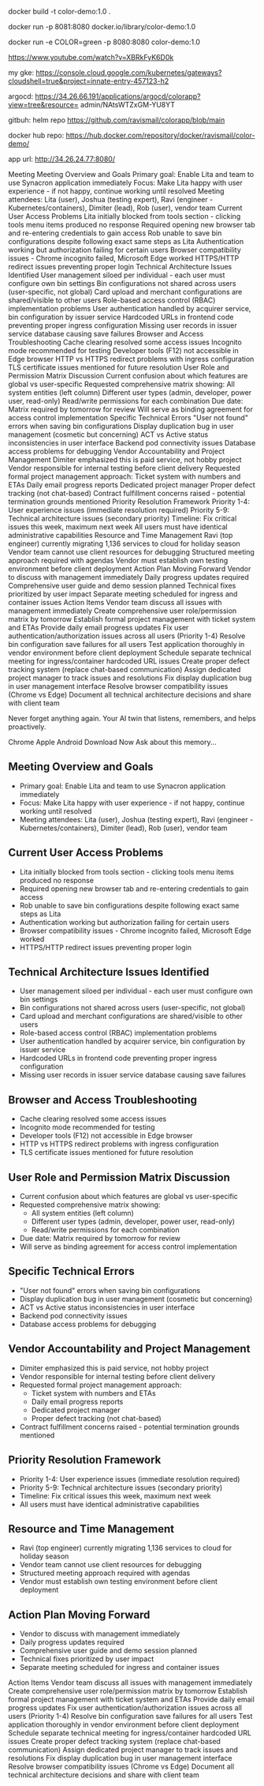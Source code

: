 docker build -t color-demo:1.0 .

docker run -p 8081:8080 docker.io/library/color-demo:1.0

docker run -e COLOR=green -p 8080:8080 color-demo:1.0


https://www.youtube.com/watch?v=XBRkFyK6D0k


my gke:
https://console.cloud.google.com/kubernetes/gateways?cloudshell=true&project=innate-entry-457123-h2

argocd:
https://34.26.66.191/applications/argocd/colorapp?view=tree&resource=
admin/NAtsWTZxGM-YU8YT

gitbuh: helm repo
https://github.com/ravismail/colorapp/blob/main

docker hub repo:
https://hub.docker.com/repository/docker/ravismail/color-demo/ 

app url:
http://34.26.24.77:8080/



Meeting
Meeting Overview and Goals
Primary goal: Enable Lita and team to use Synacron application immediately
Focus: Make Lita happy with user experience - if not happy, continue working until resolved
Meeting attendees: Lita (user), Joshua (testing expert), Ravi (engineer - Kubernetes/containers), Dimiter (lead), Rob (user), vendor team
Current User Access Problems
Lita initially blocked from tools section - clicking tools menu items produced no response
Required opening new browser tab and re-entering credentials to gain access
Rob unable to save bin configurations despite following exact same steps as Lita
Authentication working but authorization failing for certain users
Browser compatibility issues - Chrome incognito failed, Microsoft Edge worked
HTTPS/HTTP redirect issues preventing proper login
Technical Architecture Issues Identified
User management siloed per individual - each user must configure own bin settings
Bin configurations not shared across users (user-specific, not global)
Card upload and merchant configurations are shared/visible to other users
Role-based access control (RBAC) implementation problems
User authentication handled by acquirer service, bin configuration by issuer service
Hardcoded URLs in frontend code preventing proper ingress configuration
Missing user records in issuer service database causing save failures
Browser and Access Troubleshooting
Cache clearing resolved some access issues
Incognito mode recommended for testing
Developer tools (F12) not accessible in Edge browser
HTTP vs HTTPS redirect problems with ingress configuration
TLS certificate issues mentioned for future resolution
User Role and Permission Matrix Discussion
Current confusion about which features are global vs user-specific
Requested comprehensive matrix showing:
All system entities (left column)
Different user types (admin, developer, power user, read-only)
Read/write permissions for each combination
Due date: Matrix required by tomorrow for review
Will serve as binding agreement for access control implementation
Specific Technical Errors
"User not found" errors when saving bin configurations
Display duplication bug in user management (cosmetic but concerning)
ACT vs Active status inconsistencies in user interface
Backend pod connectivity issues
Database access problems for debugging
Vendor Accountability and Project Management
Dimiter emphasized this is paid service, not hobby project
Vendor responsible for internal testing before client delivery
Requested formal project management approach:
Ticket system with numbers and ETAs
Daily email progress reports
Dedicated project manager
Proper defect tracking (not chat-based)
Contract fulfillment concerns raised - potential termination grounds mentioned
Priority Resolution Framework
Priority 1-4: User experience issues (immediate resolution required)
Priority 5-9: Technical architecture issues (secondary priority)
Timeline: Fix critical issues this week, maximum next week
All users must have identical administrative capabilities
Resource and Time Management
Ravi (top engineer) currently migrating 1,136 services to cloud for holiday season
Vendor team cannot use client resources for debugging
Structured meeting approach required with agendas
Vendor must establish own testing environment before client deployment
Action Plan Moving Forward
Vendor to discuss with management immediately
Daily progress updates required
Comprehensive user guide and demo session planned
Technical fixes prioritized by user impact
Separate meeting scheduled for ingress and container issues
Action Items
Vendor team discuss all issues with management immediately
Create comprehensive user role/permission matrix by tomorrow
Establish formal project management with ticket system and ETAs
Provide daily email progress updates
Fix user authentication/authorization issues across all users (Priority 1-4)
Resolve bin configuration save failures for all users
Test application thoroughly in vendor environment before client deployment
Schedule separate technical meeting for ingress/container hardcoded URL issues
Create proper defect tracking system (replace chat-based communication)
Assign dedicated project manager to track issues and resolutions
Fix display duplication bug in user management interface
Resolve browser compatibility issues (Chrome vs Edge)
Document all technical architecture decisions and share with client team


Never forget anything again.
Your AI twin that listens, remembers, and helps proactively.


Chrome
Apple
Android
Download Now
Ask about this memory...



## Meeting Overview and Goals
- Primary goal: Enable Lita and team to use Synacron application immediately
- Focus: Make Lita happy with user experience - if not happy, continue working until resolved
- Meeting attendees: Lita (user), Joshua (testing expert), Ravi (engineer - Kubernetes/containers), Dimiter (lead), Rob (user), vendor team

## Current User Access Problems
- Lita initially blocked from tools section - clicking tools menu items produced no response
- Required opening new browser tab and re-entering credentials to gain access
- Rob unable to save bin configurations despite following exact same steps as Lita
- Authentication working but authorization failing for certain users
- Browser compatibility issues - Chrome incognito failed, Microsoft Edge worked
- HTTPS/HTTP redirect issues preventing proper login

## Technical Architecture Issues Identified
- User management siloed per individual - each user must configure own bin settings
- Bin configurations not shared across users (user-specific, not global)
- Card upload and merchant configurations are shared/visible to other users
- Role-based access control (RBAC) implementation problems
- User authentication handled by acquirer service, bin configuration by issuer service
- Hardcoded URLs in frontend code preventing proper ingress configuration
- Missing user records in issuer service database causing save failures

## Browser and Access Troubleshooting
- Cache clearing resolved some access issues
- Incognito mode recommended for testing
- Developer tools (F12) not accessible in Edge browser
- HTTP vs HTTPS redirect problems with ingress configuration
- TLS certificate issues mentioned for future resolution

## User Role and Permission Matrix Discussion
- Current confusion about which features are global vs user-specific
- Requested comprehensive matrix showing:
  - All system entities (left column)
  - Different user types (admin, developer, power user, read-only)
  - Read/write permissions for each combination
- Due date: Matrix required by tomorrow for review
- Will serve as binding agreement for access control implementation

## Specific Technical Errors
- "User not found" errors when saving bin configurations
- Display duplication bug in user management (cosmetic but concerning)
- ACT vs Active status inconsistencies in user interface
- Backend pod connectivity issues
- Database access problems for debugging

## Vendor Accountability and Project Management
- Dimiter emphasized this is paid service, not hobby project
- Vendor responsible for internal testing before client delivery
- Requested formal project management approach:
  - Ticket system with numbers and ETAs
  - Daily email progress reports
  - Dedicated project manager
  - Proper defect tracking (not chat-based)
- Contract fulfillment concerns raised - potential termination grounds mentioned

## Priority Resolution Framework
- Priority 1-4: User experience issues (immediate resolution required)
- Priority 5-9: Technical architecture issues (secondary priority)
- Timeline: Fix critical issues this week, maximum next week
- All users must have identical administrative capabilities

## Resource and Time Management
- Ravi (top engineer) currently migrating 1,136 services to cloud for holiday season
- Vendor team cannot use client resources for debugging
- Structured meeting approach required with agendas
- Vendor must establish own testing environment before client deployment

## Action Plan Moving Forward
- Vendor to discuss with management immediately
- Daily progress updates required
- Comprehensive user guide and demo session planned
- Technical fixes prioritized by user impact
- Separate meeting scheduled for ingress and container issues


Action Items
Vendor team discuss all issues with management immediately
Create comprehensive user role/permission matrix by tomorrow
Establish formal project management with ticket system and ETAs
Provide daily email progress updates
Fix user authentication/authorization issues across all users (Priority 1-4)
Resolve bin configuration save failures for all users
Test application thoroughly in vendor environment before client deployment
Schedule separate technical meeting for ingress/container hardcoded URL issues
Create proper defect tracking system (replace chat-based communication)
Assign dedicated project manager to track issues and resolutions
Fix display duplication bug in user management interface
Resolve browser compatibility issues (Chrome vs Edge)
Document all technical architecture decisions and share with client team








